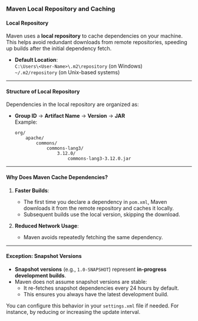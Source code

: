 ### Maven Local Repository and Caching

#### Local Repository
Maven uses a **local repository** to cache dependencies on your machine. This helps avoid redundant downloads from remote repositories, speeding up builds after the initial dependency fetch.

- **Default Location**:  
  `C:\Users\<User-Name>\.m2\repository` (on Windows)  
  `~/.m2/repository` (on Unix-based systems)  

---

#### Structure of Local Repository
Dependencies in the local repository are organized as:
- **Group ID** → **Artifact Name** → **Version** → **JAR**  
  Example:  
  ```
  org/
      apache/
          commons/
              commons-lang3/
                  3.12.0/
                      commons-lang3-3.12.0.jar
  ```

---

#### Why Does Maven Cache Dependencies?
1. **Faster Builds**: 
   - The first time you declare a dependency in `pom.xml`, Maven downloads it from the remote repository and caches it locally.
   - Subsequent builds use the local version, skipping the download.

2. **Reduced Network Usage**: 
   - Maven avoids repeatedly fetching the same dependency.

---

#### Exception: Snapshot Versions
- **Snapshot versions** (e.g., `1.0-SNAPSHOT`) represent **in-progress development builds**.
- Maven does not assume snapshot versions are stable:
  - It re-fetches snapshot dependencies every 24 hours by default.
  - This ensures you always have the latest development build.

You can configure this behavior in your `settings.xml` file if needed. For instance, by reducing or increasing the update interval.
